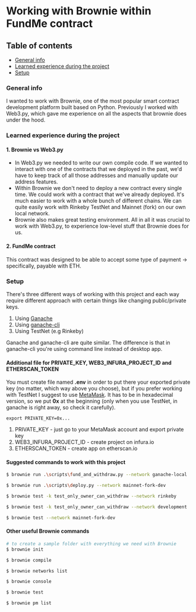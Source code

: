 # Working with Brownie within FundMe contract

## Table of contents

- [General info](#general-info)
- [Learned experience during the project](#learned-experience-during-the-project)
- [Setup](#setup)

### General info

I wanted to work with Brownie, one of the most popular smart contract development platform built based on Python. Previously I worked with Web3.py, which gave me experience on all the aspects that brownie does under the hood.

### Learned experience during the project

#### 1. Brownie vs Web3.py

- In Web3.py we needed to write our own compile code. If we wanted to interact with one of the contracts that we deployed in the past, we'd have to keep track of all those addresses and manually update our address features.
- Within Brownie we don't need to deploy a new contract every single time. We could work with a contract that we've already deployed. It's much easier to work with a whole bunch of different chains. We can quite easily work with Rinkeby TestNet and Mainnet (fork) on our own local network.
- Brownie also makes great testing environment.
  All in all it was crucial to work with Web3.py, to experience low-level stuff that Brownie does for us.

#### 2. FundMe contract

This contract was designed to be able to accept some type of payment -> specifically, payable with ETH.

### Setup

There's three different ways of working with this project and each way require different approach with certain things like changing public/private keys.

1. Using [Ganache](https://trufflesuite.com/ganache/index.html)
2. Using [ganache-cli](https://trufflesuite.com/ganache/index.html)
3. Using TestNet (e.g Rinkeby)

Ganache and ganache-cli are quite similar. The difference is that in ganache-cli you're using command line instead of desktop app.

#### Additional file for PRIVATE_KEY, WEB3_INFURA_PROJECT_ID and ETHERSCAN_TOKEN

You must create file named **.env** in order to put there your exported private key (no matter, which way above you choose), but if you prefer working with TestNet I suggest to use [MetaMask](https://metamask.io/). It has to be in hexadecimal version, so we put **0x** at the beginning (only when you use TestNet, in ganache is right away, so check it carefully).

```
export PRIVATE_KEY=0x...
```

1. PRIVATE_KEY - just go to your MetaMask account and export private key
2. WEB3_INFURA_PROJECT_ID - create project on infura.io
3. ETHERSCAN_TOKEN - create app on etherscan.io

#### Suggested commands to work with this project

```bash
$ brownie run .\scripts\fund_and_withdraw.py --network ganache-local

$ brownie run .\scripts\deploy.py --network mainnet-fork-dev

$ brownie test -k test_only_owner_can_withdraw --network rinkeby

$ brownie test -k test_only_owner_can_withdraw --network development

$ brownie test --network mainnet-fork-dev
```

#### Other useful Brownie commands
```bash
# to create a sample folder with everything we need with Brownie
$ brownie init 

$ brownie compile 

$ brownie networks list 

$ brownie console 

$ brownie test 

$ brownie pm list 
```
